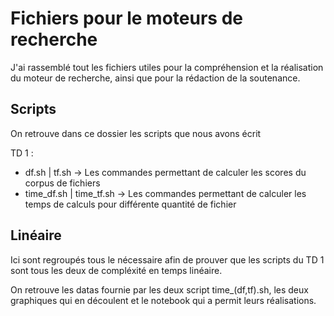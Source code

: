# Fichiers pour le moteurs de recherche

J'ai rassemblé tout les fichiers utiles pour la compréhension et la réalisation du moteur de recherche, ainsi que pour la rédaction de la soutenance.

## Scripts
On retrouve dans ce dossier les scripts que nous avons écrit

TD 1 :
- df.sh | tf.sh -> Les commandes permettant de calculer les scores du corpus de fichiers
- time_df.sh | time_tf.sh -> Les commandes permettant de calculer les temps de calculs pour différente quantité de fichier

## Linéaire
Ici sont regroupés tous le nécessaire afin de prouver que les scripts du TD 1 sont tous les deux de compléxité en temps linéaire.

On retrouve les datas fournie par les deux script time_(df,tf).sh, les deux graphiques qui en découlent et le notebook qui a permit leurs réalisations.